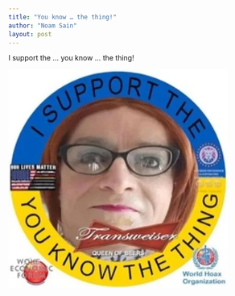 ```yaml
---
title: "You know … the thing!"
author: "Noam Sain"
layout: post
---
```


I support the … you know … the thing!

![You know … the thing!](/assets/2023/2023-03-15-you-know-the-thing.jpg "You know … the thing!")
